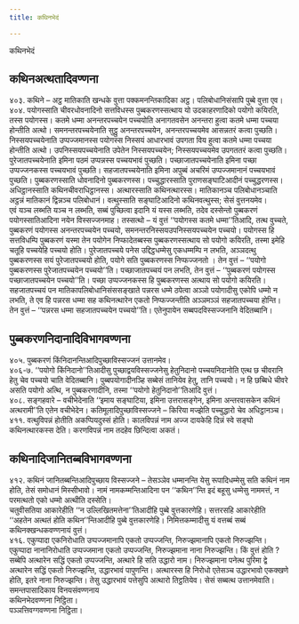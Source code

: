 ```yaml
---
title: कथिनभेदं

---
```

कथिनभेदं  


## कथिनअत्थतादिवण्णना

४०३. कथिने – अट्ठ मातिकाति खन्धके वुत्ता पक्कमनन्तिकादिका अट्ठ। पलिबोधानिसंसापि पुब्बे वुत्ता एव।  
४०४. पयोगस्साति चीवरधोवनादिनो सत्तविधस्स पुब्बकरणस्सत्थाय यो उदकाहरणादिको पयोगो कयिरति, तस्स पयोगस्स। कतमे धम्मा अनन्तरपच्चयेन पच्चयोति अनागतवसेन अनन्तरा हुत्वा कतमे धम्मा पच्चया होन्तीति अत्थो। समनन्तरपच्चयेनाति सुट्ठु अनन्तरपच्चयेन, अनन्तरपच्चयमेव आसन्नतरं कत्वा पुच्छति। निस्सयपच्चयेनाति उप्पज्जमानस्स पयोगस्स निस्सयं आधारभावं उपगता विय हुत्वा कतमे धम्मा पच्चया होन्तीति अत्थो। उपनिस्सयपच्चयेनाति उपेतेन निस्सयपच्चयेन; निस्सयपच्चयमेव उपगततरं कत्वा पुच्छति। पुरेजातपच्चयेनाति इमिना पठमं उप्पन्नस्स पच्चयभावं पुच्छति। पच्छाजातपच्चयेनाति इमिना पच्छा उप्पज्जनकस्स पच्चयभावं पुच्छति। सहजातपच्चयेनाति इमिना अपुब्बं अचरिमं उप्पज्जमानानं पच्चयभावं पुच्छति। पुब्बकरणस्साति धोवनादिनो पुब्बकरणस्स। पच्चुद्धारस्साति पुराणसङ्घाटिआदीनं पच्चुद्धरणस्स। अधिट्ठानस्साति कथिनचीवराधिट्ठानस्स। अत्थारस्साति कथिनत्थारस्स। मातिकानञ्च पलिबोधानञ्चाति अट्ठन्नं मातिकानं द्विन्नञ्च पलिबोधानं। वत्थुस्साति सङ्घाटिआदिनो कथिनवत्थुस्स; सेसं वुत्तनयमेव।  
एवं यञ्च लब्भति यञ्च न लब्भति, सब्बं पुच्छित्वा इदानि यं यस्स लब्भति, तदेव दस्सेन्तो पुब्बकरणं पयोगस्सातिआदिना नयेन विस्सज्जनमाह। तस्सत्थो – यं वुत्तं ‘‘पयोगस्स कतमे धम्मा’’तिआदि, तत्थ वुच्चते, पुब्बकरणं पयोगस्स अनन्तरपच्चयेन पच्चयो, समनन्तरनिस्सयउपनिस्सयपच्चयेन पच्चयो। पयोगस्स हि सत्तविधम्पि पुब्बकरणं यस्मा तेन पयोगेन निप्फादेतब्बस्स पुब्बकरणस्सत्थाय सो पयोगो कयिरति, तस्मा इमेहि चतूहि पच्चयेहि पच्चयो होति। पुरेजातपच्चये पनेस उद्दिट्ठधम्मेसु एकधम्मम्पि न लभति, अञ्ञदत्थु पुब्बकरणस्स सयं पुरेजातपच्चयो होति, पयोगे सति पुब्बकरणस्स निप्फज्जनतो । तेन वुत्तं – ‘‘पयोगो पुब्बकरणस्स पुरेजातपच्चयेन पच्चयो’’ति। पच्छाजातपच्चयं पन लभति, तेन वुत्तं – ‘‘पुब्बकरणं पयोगस्स पच्छाजातपच्चयेन पच्चयो’’ति। पच्छा उप्पज्जनकस्स हि पुब्बकरणस्स अत्थाय सो पयोगो कयिरति। सहजातपच्चयं पन मातिकापलिबोधानिसंससङ्खाते पन्नरस धम्मे ठपेत्वा अञ्ञो पयोगादीसु एकोपि धम्मो न लभति, ते एव हि पन्नरस धम्मा सह कथिनत्थारेन एकतो निप्फज्जन्तीति अञ्ञमञ्ञं सहजातपच्चया होन्ति। तेन वुत्तं – ‘‘पन्नरस धम्मा सहजातपच्चयेन पच्चयो’’ति। एतेनुपायेन सब्बपदविस्सज्जनानि वेदितब्बानि।  


## पुब्बकरणनिदानादिविभागवण्णना

४०५. पुब्बकरणं किंनिदानन्तिआदिपुच्छाविस्सज्जनं उत्तानमेव।  
४०६-७. ‘‘पयोगो किंनिदानो’’तिआदीसु पुच्छाद्वयविस्सज्जनेसु हेतुनिदानो पच्चयनिदानोति एत्थ छ चीवरानि हेतु चेव पच्चयो चाति वेदितब्बानि। पुब्बपयोगादीनञ्हि सब्बेसं तानियेव हेतु, तानि पच्चयो। न हि छब्बिधे चीवरे असति पयोगो अत्थि, न पुब्बकरणादीनि, तस्मा ‘‘पयोगो हेतुनिदानो’’तिआदि वुत्तं।  
४०८. सङ्गहवारे – वचीभेदेनाति ‘‘इमाय सङ्घाटिया, इमिना उत्तरासङ्गेन, इमिना अन्तरवासकेन कथिनं अत्थरामी’’ति एतेन वचीभेदेन। कतिमूलादिपुच्छाविस्सज्जने – किरिया मज्झेति पच्चुद्धारो चेव अधिट्ठानञ्च।  
४११. वत्थुविपन्नं होतीति अकप्पियदुस्सं होति। कालविपन्नं नाम अज्ज दायकेहि दिन्नं स्वे सङ्घो कथिनत्थारकस्स देति। करणविपन्नं नाम तदहेव छिन्दित्वा अकतं।  


## कथिनादिजानितब्बविभागवण्णना

४१२. कथिनं जानितब्बन्तिआदिपुच्छाय विस्सज्जने – तेसञ्ञेव धम्मानन्ति येसु रूपादिधम्मेसु सति कथिनं नाम होति, तेसं समोधानं मिस्सीभावो। नामं नामकम्मन्तिआदिना पन ‘‘कथिन’’न्ति इदं बहूसु धम्मेसु नाममत्तं, न परमत्थतो एको धम्मो अत्थीति दस्सेति।  
चतुवीसतिया आकारेहीति ‘‘न उल्लिखितमत्तेना’’तिआदीहि पुब्बे वुत्तकारणेहि। सत्तरसहि आकारेहीति ‘‘अहतेन अत्थतं होति कथिन’’न्तिआदीहि पुब्बे वुत्तकारणेहि। निमित्तकम्मादीसु यं वत्तब्बं सब्बं कथिनक्खन्धकवण्णनायं वुत्तं।  
४१६. एकुप्पादा एकनिरोधाति उप्पज्जमानापि एकतो उप्पज्जन्ति, निरुज्झमानापि एकतो निरुज्झन्ति। एकुप्पादा नानानिरोधाति उप्पज्जमाना एकतो उप्पज्जन्ति, निरुज्झमाना नाना निरुज्झन्ति। किं वुत्तं होति ? सब्बेपि अत्थारेन सद्धिं एकतो उप्पज्जन्ति, अत्थारे हि सति उद्धारो नाम। निरुज्झमाना पनेत्थ पुरिमा द्वे अत्थारेन सद्धिं एकतो निरुज्झन्ति, उद्धारभावं पापुणन्ति। अत्थारस्स हि निरोधो एतेसञ्च उद्धारभावो एकक्खणे होति, इतरे नाना निरुज्झन्ति। तेसु उद्धारभावं पत्तेसुपि अत्थारो तिट्ठतियेव। सेसं सब्बत्थ उत्तानमेवाति।  
समन्तपासादिकाय विनयसंवण्णनाय  
कथिनभेदवण्णना निट्ठिता।  
पञ्ञत्तिवग्गवण्णना निट्ठिता।  
